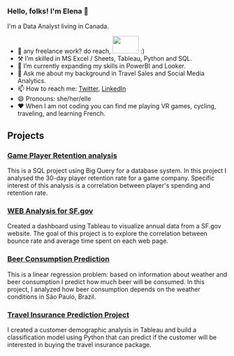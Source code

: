 ### Hello, folks! I'm Elena 👋

I'm a Data Analyst living in Canada.

- 💼 any freelance work? do reach, <a href="mailto:lena.a.fedotova@gmail.com?"><img src="https://img.shields.io/badge/gmail-%23DD0031.svg?&style=for-the-badge&logo=gmail&logoColor=white" width="60" height="40"/></a> :)
- ⚒️ I’m skilled in MS Excel / Sheets, Tableau, Python and SQL.
- 🌱 I’m currently expanding my skills in PowerBI and Looker.
- 💬 Ask me about my background in Travel Sales and Social Media Analytics.
- 📫 How to reach me: [Twitter](https://twitter.com/Paivi_Drop), [LinkedIn](https://www.linkedin.com/in/fedotova-elena/)
- 😄 Pronouns: she/her/elle
- ❤️ When I am not coding you can find me playing VR games, cycling, traveling, and learning French. 

## Projects
### [Game Player Retention analysis](https://github.com/Fedotova-Elena/ProjectOne) 

This is a SQL project using Big Query for a database system.
In this project I analysed the 30-day player retention rate for a game company. 
Specific interest of this analysis is a correlation between player's spending and retention rate. 

### [WEB Analysis for SF.gov](https://github.com/Fedotova-Elena/DataProtfolio/tree/main/Tableau%20Project) 

Created a dashboard using Tableau to visualize annual data from a SF.gov website. 
The goal of this project is to explore the correlation between bounce rate and average time spent on each web page.

### [Beer Consumption Prediction](https://github.com/Fedotova-Elena/DataProtfolio/tree/main/Beer%20Consumption%20project) 

This is a linear regression problem: based on information about weather and beer consumption I predict how much beer will be consumed. In this project, I analyzed how beer consumption depends on the weather conditions in São Paulo, Brazil.

### [Travel Insurance Prediction Project](https://github.com/Fedotova-Elena/DataProtfolio/tree/main/Capstone%20Project)

I created a customer demographic analysis in Tableau and build a classification model using Python that can predict if the customer will be interested in buying the travel insurance package.
